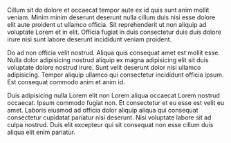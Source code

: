 Cillum sit do dolore et occaecat tempor aute ex id quis sunt anim mollit veniam. Minim minim deserunt deserunt nulla cillum duis nisi esse dolore elit aute proident ut ullamco officia. Sit reprehenderit ut non aliquip ad voluptate Lorem et in elit. Officia fugiat in duis consectetur duis duis dolore irure nisi sunt labore deserunt incididunt veniam proident.

Do ad non officia velit nostrud. Aliqua quis consequat amet est mollit esse. Nulla dolor adipisicing nostrud aliquip ex magna adipisicing elit sit duis voluptate dolore nostrud irure. Sunt velit deserunt dolor nisi ullamco adipisicing. Tempor aliquip ullamco qui consectetur incididunt officia ipsum. Est consequat commodo anim et anim id.

Duis adipisicing nulla Lorem elit non Lorem aliqua occaecat Lorem nostrud occaecat. Ipsum commodo fugiat non. Et consectetur et eu esse est velit eu amet. Laboris eiusmod ad officia dolor aliquip aliqua qui consequat consectetur cupidatat pariatur nisi deserunt. Nisi voluptate labore sit ad culpa nostrud. Duis elit excepteur qui sit consequat non esse cillum duis aliqua elit enim pariatur.